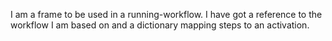 I am a frame to be used in a running-workflow. I have got a reference to the workflow I am based on and a dictionary mapping steps to an activation.